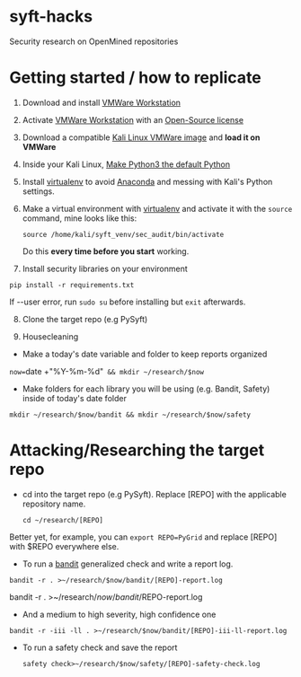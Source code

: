 # syft-hacks
Security research on OpenMined repositories

# Getting started / how to replicate
1. Download and install [VMWare Workstation](http://www.vmware.com/go/tryworkstation-win)
2. Activate [VMWare Workstation](http://www.vmware.com/go/tryworkstation-win) with an [Open-Source license](https://my.vmware.com/en/web/vmware/downloads/details?downloadGroup=WKST-1610-OSS&productId=1038)
3. Download a compatible [Kali Linux VMWare image](https://www.offensive-security.com/kali-linux-vm-vmware-virtualbox-image-download/) and **load it on VMWare**
4. Inside your Kali Linux, [Make Python3 the default Python](https://thequickblog.com/how-to-change-default-version-of-python-as-python3/)
5. Install [virtualenv](https://pypi.org/project/virtualenv/) to avoid [Anaconda](https://www.anaconda.com/) and messing with Kali's Python settings.
6. Make a virtual environment with [virtualenv](https://pypi.org/project/virtualenv/) and activate it with the `source` command, mine looks like this:

     `source /home/kali/syft_venv/sec_audit/bin/activate`

     Do this **every time before you start** working.

7. Install security libraries on your environment

  `pip install -r requirements.txt`

  If --user error, run `sudo su` before installing but `exit` afterwards.

8. Clone the target repo (e.g PySyft)

9. Housecleaning
  - Make a today's date variable and folder to keep reports organized

  `now=`date +"%Y-%m-%d"` && mkdir ~/research/$now`

  - Make folders for each library you will be using (e.g. Bandit, Safety) inside of today's date folder

  `mkdir ~/research/$now/bandit && mkdir ~/research/$now/safety`

# Attacking/Researching the target repo
  - cd into the target repo (e.g PySyft). Replace [REPO] with the applicable repository name.

      `cd ~/research/[REPO]`

Better yet, for example, you can `export REPO=PyGrid` and replace [REPO] with $REPO everywhere else. 

  - To run a [bandit](https://pypi.org/project/bandit/) generalized check and write a report log.

  `bandit -r . >~/research/$now/bandit/[REPO]-report.log`

  bandit -r . >~/research/$now/bandit/$REPO-report.log

  - And a medium to high severity, high confidence one

  `bandit -r -iii -ll . >~/research/$now/bandit/[REPO]-iii-ll-report.log`

  - To run a safety check and save the report

    `safety check>~/research/$now/safety/[REPO]-safety-check.log`
